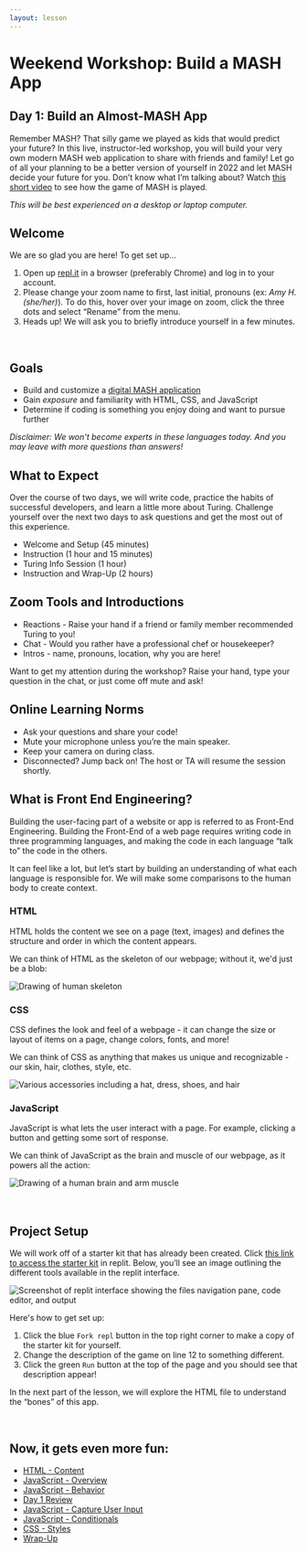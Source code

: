 ```yaml
---
layout: lesson
---
```


# Weekend Workshop: Build a MASH App

## Day 1: Build an Almost-MASH App
Remember MASH? That silly game we played as kids that would predict your future? In this live, instructor-led workshop, you will build your very own modern MASH web application to share with friends and family! Let go of all your planning to be a better version of yourself in 2022 and let MASH decide your future for you. Don’t know what I’m talking about? Watch <a target="blank" href="https://www.youtube.com/watch?v=vFPxE3KnVro&t=4s">this short video</a> to see how the game of MASH is played.

_This will be best experienced on a desktop or laptop computer._

## Welcome

We are so glad you are here! To get set up...
1. Open up <a target="blank" href="https://replit.com/~">repl.it</a> in a browser (preferably Chrome) and log in to your account.
1. Please change your zoom name to first, last initial, pronouns (ex: _Amy H. (she/her)_). To do this, hover over your image on zoom, click the three dots and select “Rename” from the menu.
1. Heads up! We will ask you to briefly introduce yourself in a few minutes.
<br>

## Goals
- Build and customize a <a target="blank" href="https://replit.com/@turingschool/mash-checkpoint-6#script.js">digital MASH application</a>
- Gain _exposure_ and familiarity with HTML, CSS, and JavaScript
- Determine if coding is something you enjoy doing and want to pursue further

_Disclaimer: We won't become experts in these languages today. And you may leave with more questions than answers!_
<br>

## What to Expect
Over the course of two days, we will write code, practice the habits of successful developers, and learn a little more about Turing. Challenge yourself over the next two days to ask questions and get the most out of this experience. 
- Welcome and Setup (45 minutes)
- Instruction (1 hour and 15 minutes)
- Turing Info Session (1 hour)
- Instruction and Wrap-Up (2 hours)


## Zoom Tools and Introductions
- Reactions - Raise your hand if a friend or family member recommended Turing to you!
- Chat - Would you rather have a professional chef or housekeeper?
- Intros - name, pronouns, location, why you are here!

Want to get my attention during the workshop? Raise your hand, type your question in the chat, or just come off mute and ask!

## Online Learning Norms
- Ask your questions and share your code!
- Mute your microphone unless you’re the main speaker.
- Keep your camera on during class.
- Disconnected? Jump back on! The host or TA will resume the session shortly.

## What is Front End Engineering?

Building the user-facing part of a website or app is referred to as Front-End Engineering. Building the Front-End of a web page requires writing code in three programming languages, and making the code in each language “talk to” the code in the others.

It can feel like a lot, but let’s start by building an understanding of what each language is responsible for. We will make some comparisons to the human body to create context.

<section class="data-type-cards language-cards">
  <div>
    <h3>HTML</h3>
    <p>HTML holds the content we see on a page (text, images) and defines the structure and order in which the content appears.</p>
    <p>We can think of HTML as the skeleton of our webpage; without it, we'd just be a blob:</p>
    <img src="./assets/html.png" alt="Drawing of human skeleton" />
  </div>

  <div>
    <h3>CSS</h3>
    <p>CSS defines the look and feel of a webpage - it can change the size or layout of items on a page, change colors, fonts, and more!</p>
    <p>We can think of CSS as anything that makes us unique and recognizable - our skin, hair, clothes, style, etc.</p>
    <img src="./assets/css.png" alt="Various accessories including a hat, dress, shoes, and hair" />
  </div>

  <div>
    <h3>JavaScript</h3>
    <p>JavaScript is what lets the user interact with a page. For example, clicking a button and getting some sort of response.</p>
    <p>We can think of JavaScript as the brain and muscle of our webpage, as it powers all the action:</p>
    <img src="./assets/js.png" alt="Drawing of a human brain and arm muscle" />
  </div>
</section>
<br><br>

## Project Setup

We will work off of a starter kit that has already been created. Click [this link to access the starter kit](https://replit.com/@turingschool/mash-starter-kit#index.html) in replit. Below, you’ll see an image outlining the different tools available in the replit interface.

<img src="./assets/replit-interface.png" alt="Screenshot of replit interface showing the files navigation pane, code editor, and output">

Here's how to get set up:
1. Click the blue `Fork repl` button in the top right corner to make a copy of the starter kit for yourself.
1. Change the description of the game on line 12 to something different.
1. Click the green `Run` button at the top of the page and you should see that description appear!

In the next part of the lesson, we will explore the HTML file to understand the “bones” of this app.

<br>

## Now, it gets even more fun:
- [HTML - Content](./html)
- [JavaScript - Overview](./js-1)
- [JavaScript - Behavior](./js-2)
- [Day 1 Review](./review)
- [JavaScript - Capture User Input](./js-3)
- [JavaScript - Conditionals](./js-4)
- [CSS - Styles](./css)
- [Wrap-Up](./wrap-up)